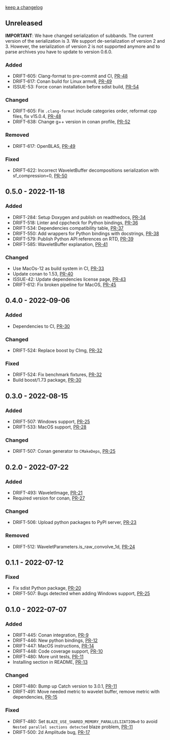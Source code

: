 [keep a changelog](https://keepachangelog.com/)

## Unreleased

**IMPORTANT**: We have changed serialization of subbands. The current version of the serialization is 3. We support
de-serialization of version 2 and 3. However, the serialization of version 2 is not supported anymore and to parse
archives you have to update to version 0.6.0.

### Added

* DRIFT-605: Clang-format to pre-commit and CI, [PR-48](https://github.com/panda-official/WaveletBuffer/pull/48)
* DRIFT-617: Conan build for Linux armv8, [PR-49](https://github.com/panda-official/WaveletBuffer/pull/49/)
* ISSUE-53: Force conan installation before sdist build, [PR-54](https://github.com/panda-official/WaveletBuffer/pull/54)

### Changed

* DRIFT-605: Fix `.clang-format` include categories order, reformat cpp files, fix v15.0.4, [PR-48](https://github.com/panda-official/WaveletBuffer/pull/48)
* DRIFT-638: Change g++ version in conan profile, [PR-52](https://github.com/panda-official/WaveletBuffer/pull/52)

### Removed

* DRIFT-617: OpenBLAS, [PR-49](https://github.com/panda-official/WaveletBuffer/pull/49/)

### Fixed

* DRIFT-622: Incorrect WaveletBuffer decompositions serialization with sf_compression=0, [PR-50](https://github.com/panda-official/WaveletBuffer/pull/50)

## 0.5.0 - 2022-11-18

### Added

* DRIFT-284: Setup Doxygen and publish on readthedocs, [PR-34](https://github.com/panda-official/WaveletBuffer/pull/34/)
* DRIFT-518: Linter and cppcheck for Python bindings, [PR-36](https://github.com/panda-official/WaveletBuffer/pull/36)
* DRIFT-534: Dependencies compatibility table, [PR-37](https://github.com/panda-official/WaveletBuffer/pull/37)
* DRIFT-550: Add wrappers for Python bindings with
  docstrings, [PR-38](https://github.com/panda-official/WaveletBuffer/pull/38)
* DRIFT-579: Publish Python API references on RTD, [PR-39](https://github.com/panda-official/WaveletBuffer/pull/39)
* DRIFT-585: WaveletBuffer explanation, [PR-41](https://github.com/panda-official/WaveletBuffer/pull/41)

### Changed

* Use MacOs-12 as build system in CI, [PR-33](https://github.com/panda-official/WaveletBuffer/pull/33)
* Update conan to 1.53, [PR-40](https://github.com/panda-official/WaveletBuffer/pull/40)
* ISSUE-42: Update dependencies license page, [PR-43](https://github.com/panda-official/WaveletBuffer/pull/43)
* DRIFT-612: Fix broken pipeline for MacOS, [PR-45](https://github.com/panda-official/WaveletBuffer/pull/45)

## 0.4.0 - 2022-09-06

### Added

* Dependencies to CI, [PR-30](https://github.com/panda-official/WaveletBuffer/pull/30)

### Changed

* DRIFT-524: Replace boost by CImg, [PR-32](https://github.com/panda-official/WaveletBuffer/pull/32)

### Fixed

* DRIFT-524: Fix benchmark fixtures, [PR-32](https://github.com/panda-official/WaveletBuffer/pull/32)
* Build boost/1.73 package, [PR-30](https://github.com/panda-official/WaveletBuffer/pull/30)

## 0.3.0 - 2022-08-15

### Added

* DRIFT-507: Windows support, [PR-25](https://github.com/panda-official/WaveletBuffer/pull/25)
* DRIFT-533: MacOS support, [PR-28](https://github.com/panda-official/WaveletBuffer/pull/28)

### Changed

* DRIFT-507: Conan generator to `CMakeDeps`, [PR-25](https://github.com/panda-official/WaveletBuffer/pull/25)

## 0.2.0 - 2022-07-22

### Added

* DRIFT-493: WaveletImage, [PR-21](https://github.com/panda-official/WaveletBuffer/pull/21)
* Required version for conan, [PR-27](https://github.com/panda-official/WaveletBuffer/pull/27)

### Changed

* DRIFT-506: Upload python packages to PyPI server, [PR-23](https://github.com/panda-official/WaveletBuffer/pull/23)

### Removed

* DRIFT-512: WaveletParameters.is_raw_convolve_1d, [PR-24](https://github.com/panda-official/WaveletBuffer/pull/24)

## 0.1.1 - 2022-07-12

### Fixed

* Fix sdist Python package, [PR-20](https://github.com/panda-official/WaveletBuffer/pull/20)
* DRIFT-507: Bugs detected when adding Windows support, [PR-25](https://github.com/panda-official/WaveletBuffer/pull/25)

## 0.1.0 - 2022-07-07

### Added

* DRIFT-445: Conan integration, [PR-9](https://github.com/panda-official/WaveletBuffer/pull/9)
* DRIFT-446: New python bindings, [PR-12](https://github.com/panda-official/WaveletBuffer/pull/12)
* DRIFT-447: MacOS instructions, [PR-14](https://github.com/panda-official/WaveletBuffer/pull/14)
* DRIFT-448: Code coverage support, [PR-10](https://github.com/panda-official/WaveletBuffer/pull/10)
* DRIFT-480: More unit tests, [PR-11](https://github.com/panda-official/WaveletBuffer/pull/11)
* Installing section in README, [PR-13](https://github.com/panda-official/WaveletBuffer/pull/13)

### Changed

* DRIFT-480: Bump up Catch version to 3.0.1, [PR-11](https://github.com/panda-official/WaveletBuffer/pull/11)
* DRIFT-491: Move needed metric to wavelet buffer, remove metric with
  dependencies, [PR-15](https://github.com/panda-official/WaveletBuffer/pull/15/checks)

### Fixed

* DRIFT-480: Set `BLAZE_USE_SHARED_MEMORY_PARALLELIZATION=0` to avoid `Nested parallel sections detected` blaze
  problem, [PR-11](https://github.com/panda-official/WaveletBuffer/pull/11)
* DRIFT-500: 2d Amplitude bug, [PR-17](https://github.com/panda-official/WaveletBuffer/pull/17)
